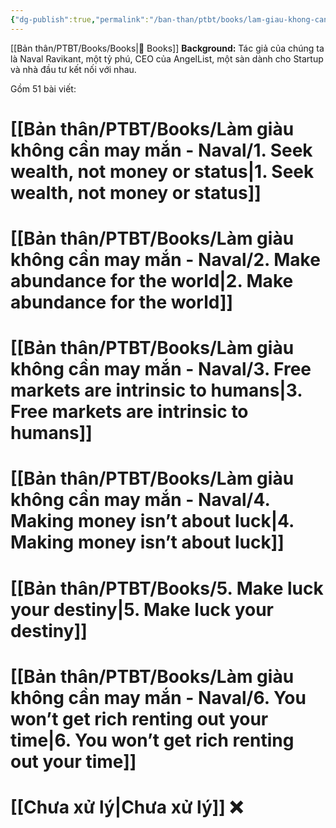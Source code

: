 ```yaml
---
{"dg-publish":true,"permalink":"/ban-than/ptbt/books/lam-giau-khong-can-may-man-naval/lam-giau-khong-can-may-man/","dgPassFrontmatter":true}
---
```


[[Bản thân/PTBT/Books/Books\|📕 Books]]
**Background:** Tác giả của chúng ta là Naval Ravikant, một tỷ phú, CEO của AngelList, một sàn dành cho Startup và nhà đầu tư kết nối với nhau.

Gồm 51 bài viết:

# [[Bản thân/PTBT/Books/Làm giàu không cần may mắn - Naval/1. Seek wealth, not money or status\|1. Seek wealth, not money or status]]
# [[Bản thân/PTBT/Books/Làm giàu không cần may mắn - Naval/2. Make abundance for the world\|2. Make abundance for the world]]
# [[Bản thân/PTBT/Books/Làm giàu không cần may mắn - Naval/3. Free markets are intrinsic to humans\|3. Free markets are intrinsic to humans]]
# [[Bản thân/PTBT/Books/Làm giàu không cần may mắn - Naval/4. Making money isn’t about luck\|4. Making money isn’t about luck]]
# [[Bản thân/PTBT/Books/5. Make luck your destiny\|5. Make luck your destiny]]
# [[Bản thân/PTBT/Books/Làm giàu không cần may mắn - Naval/6. You won’t get rich renting out your time\|6. You won’t get rich renting out your time]]


# [[Chưa xử lý\|Chưa xử lý]] ❌
